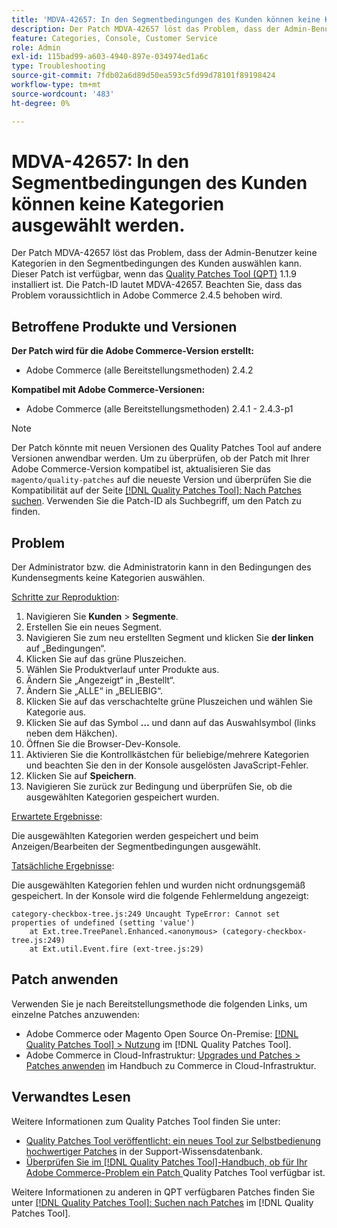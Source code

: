 ```yaml
---
title: 'MDVA-42657: In den Segmentbedingungen des Kunden können keine Kategorien ausgewählt werden.'
description: Der Patch MDVA-42657 löst das Problem, dass der Admin-Benutzer keine Kategorien in den Segmentbedingungen des Kunden auswählen kann. Dieser Patch ist verfügbar, wenn das [Quality Patches Tool (QPT)](https://experienceleague.adobe.com/de/docs/commerce-operations/tools/quality-patches-tool/quality-patches-tool-to-self-serve-quality-patches) 1.1.9 installiert ist. Die Patch-ID lautet MDVA-42657. Beachten Sie, dass das Problem voraussichtlich in Adobe Commerce 2.4.5 behoben wird.
feature: Categories, Console, Customer Service
role: Admin
exl-id: 115bad99-a603-4940-897e-034974ed1a6c
type: Troubleshooting
source-git-commit: 7fdb02a6d89d50ea593c5fd99d78101f89198424
workflow-type: tm+mt
source-wordcount: '483'
ht-degree: 0%

---
```


# MDVA-42657: In den Segmentbedingungen des Kunden können keine Kategorien ausgewählt werden.

Der Patch MDVA-42657 löst das Problem, dass der Admin-Benutzer keine Kategorien in den Segmentbedingungen des Kunden auswählen kann. Dieser Patch ist verfügbar, wenn das [Quality Patches Tool (QPT)](https://experienceleague.adobe.com/de/docs/commerce-operations/tools/quality-patches-tool/quality-patches-tool-to-self-serve-quality-patches) 1.1.9 installiert ist. Die Patch-ID lautet MDVA-42657. Beachten Sie, dass das Problem voraussichtlich in Adobe Commerce 2.4.5 behoben wird.

## Betroffene Produkte und Versionen

**Der Patch wird für die Adobe Commerce-Version erstellt:**

* Adobe Commerce (alle Bereitstellungsmethoden) 2.4.2

**Kompatibel mit Adobe Commerce-Versionen:**

* Adobe Commerce (alle Bereitstellungsmethoden) 2.4.1 - 2.4.3-p1

>[!NOTE]
>
>Der Patch könnte mit neuen Versionen des Quality Patches Tool auf andere Versionen anwendbar werden. Um zu überprüfen, ob der Patch mit Ihrer Adobe Commerce-Version kompatibel ist, aktualisieren Sie das `magento/quality-patches` auf die neueste Version und überprüfen Sie die Kompatibilität auf der Seite [[!DNL Quality Patches Tool]: Nach Patches suchen](https://experienceleague.adobe.com/de/docs/commerce-operations/tools/quality-patches-tool/quality-patches-tool-to-self-serve-quality-patches). Verwenden Sie die Patch-ID als Suchbegriff, um den Patch zu finden.

## Problem

Der Administrator bzw. die Administratorin kann in den Bedingungen des Kundensegments keine Kategorien auswählen.

<u>Schritte zur Reproduktion</u>:

1. Navigieren Sie **Kunden** > **Segmente**.
1. Erstellen Sie ein neues Segment.
1. Navigieren Sie zum neu erstellten Segment und klicken Sie **der linken** auf „Bedingungen“.
1. Klicken Sie auf das grüne Pluszeichen.
1. Wählen Sie Produktverlauf unter Produkte aus.
1. Ändern Sie „Angezeigt“ in „Bestellt“.
1. Ändern Sie „ALLE“ in „BELIEBIG“.
1. Klicken Sie auf das verschachtelte grüne Pluszeichen und wählen Sie Kategorie aus.
1. Klicken Sie auf das Symbol **…** und dann auf das Auswahlsymbol (links neben dem Häkchen).
1. Öffnen Sie die Browser-Dev-Konsole.
1. Aktivieren Sie die Kontrollkästchen für beliebige/mehrere Kategorien und beachten Sie den in der Konsole ausgelösten JavaScript-Fehler.
1. Klicken Sie auf **Speichern**.
1. Navigieren Sie zurück zur Bedingung und überprüfen Sie, ob die ausgewählten Kategorien gespeichert wurden.

<u>Erwartete Ergebnisse</u>:

Die ausgewählten Kategorien werden gespeichert und beim Anzeigen/Bearbeiten der Segmentbedingungen ausgewählt.

<u>Tatsächliche Ergebnisse</u>:

Die ausgewählten Kategorien fehlen und wurden nicht ordnungsgemäß gespeichert. In der Konsole wird die folgende Fehlermeldung angezeigt:

```
category-checkbox-tree.js:249 Uncaught TypeError: Cannot set properties of undefined (setting 'value')
    at Ext.tree.TreePanel.Enhanced.<anonymous> (category-checkbox-tree.js:249)
    at Ext.util.Event.fire (ext-tree.js:29)
```

## Patch anwenden

Verwenden Sie je nach Bereitstellungsmethode die folgenden Links, um einzelne Patches anzuwenden:

* Adobe Commerce oder Magento Open Source On-Premise: [[!DNL Quality Patches Tool] > Nutzung](/help/tools/quality-patches-tool/usage.md) im [!DNL Quality Patches Tool].
* Adobe Commerce in Cloud-Infrastruktur: [Upgrades und Patches > Patches anwenden](https://experienceleague.adobe.com/docs/commerce-cloud-service/user-guide/develop/upgrade/apply-patches.html?lang=de) im Handbuch zu Commerce in Cloud-Infrastruktur.

## Verwandtes Lesen

Weitere Informationen zum Quality Patches Tool finden Sie unter:

* [Quality Patches Tool veröffentlicht: ein neues Tool zur Selbstbedienung hochwertiger Patches](https://experienceleague.adobe.com/de/docs/commerce-operations/tools/quality-patches-tool/quality-patches-tool-to-self-serve-quality-patches) in der Support-Wissensdatenbank.
* [Überprüfen Sie im [!DNL Quality Patches Tool]-Handbuch, ob für Ihr Adobe Commerce-Problem ein Patch ](/help/tools/quality-patches-tool/patches-available-in-qpt/check-patch-for-magento-issue-with-magento-quality-patches.md) Quality Patches Tool verfügbar ist.

Weitere Informationen zu anderen in QPT verfügbaren Patches finden Sie unter [[!DNL Quality Patches Tool]: Suchen nach Patches](https://experienceleague.adobe.com/tools/commerce-quality-patches/index.html?lang=de) im [!DNL Quality Patches Tool].
